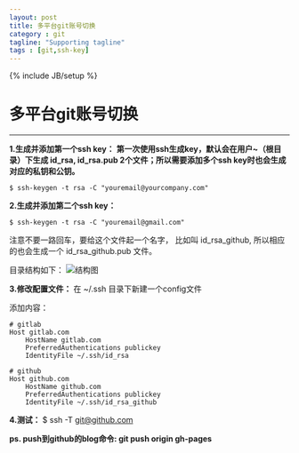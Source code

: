 ```yaml
---
layout: post
title: 多平台git账号切换
category : git
tagline: "Supporting tagline"
tags : [git,ssh-key]
---
```

{% include JB/setup %}
# 多平台git账号切换
---

**1.生成并添加第一个ssh key：**
**第一次使用ssh生成key，默认会在用户~（根目录）下生成 id_rsa, id_rsa.pub 2个文件；所以需要添加多个ssh key时也会生成对应的私钥和公钥。**


```
$ ssh-keygen -t rsa -C "youremail@yourcompany.com"
```
<!--break-->

**2.生成并添加第二个ssh key：**


```
$ ssh-keygen -t rsa -C "youremail@gmail.com"

```

注意不要一路回车，要给这个文件起一个名字， 比如叫 id_rsa_github, 所以相应的也会生成一个 id_rsa_github.pub 文件。

目录结构如下：
<img src="/blog/image/git-account-change.png" alt="结构图" style="max-width:100%;"/>

**3.修改配置文件：**
在 ~/.ssh 目录下新建一个config文件

添加内容：


```
# gitlab
Host gitlab.com
    HostName gitlab.com
    PreferredAuthentications publickey
    IdentityFile ~/.ssh/id_rsa

# github
Host github.com
    HostName github.com
    PreferredAuthentications publickey
    IdentityFile ~/.ssh/id_rsa_github
```

**4.测试：**
$ ssh -T git@github.com

**ps.  push到github的blog命令: git push origin gh-pages**
